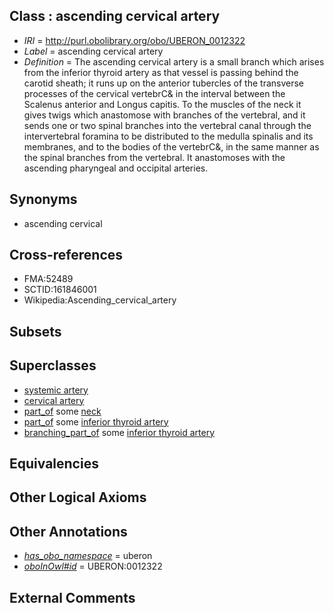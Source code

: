 
## Class : ascending cervical artery

 * *IRI* = http://purl.obolibrary.org/obo/UBERON_0012322
 * *Label* = ascending cervical artery
 * *Definition* = The ascending cervical artery is a small branch which arises from the inferior thyroid artery as that vessel is passing behind the carotid sheath; it runs up on the anterior tubercles of the transverse processes of the cervical vertebrC& in the interval between the Scalenus anterior and Longus capitis. To the muscles of the neck it gives twigs which anastomose with branches of the vertebral, and it sends one or two spinal branches into the vertebral canal through the intervertebral foramina to be distributed to the medulla spinalis and its membranes, and to the bodies of the vertebrC&, in the same manner as the spinal branches from the vertebral. It anastomoses with the ascending pharyngeal and occipital arteries.

## Synonyms

 * ascending cervical

## Cross-references

 * FMA:52489
 * SCTID:161846001
 * Wikipedia:Ascending_cervical_artery

## Subsets


## Superclasses

 * [systemic artery](../../UBERON/73/UBERON_0004573.md)
 * [cervical artery](../../UBERON/20/UBERON_0012320.md)
 * [part_of](../../BFO/50/BFO_0000050.md) some [neck](../../UBERON/74/UBERON_0000974.md)
 * [part_of](../../BFO/50/BFO_0000050.md) some [inferior thyroid artery](../../UBERON/49/UBERON_0007149.md)
 * [branching_part_of](../../RO/80/RO_0002380.md) some [inferior thyroid artery](../../UBERON/49/UBERON_0007149.md)

## Equivalencies


## Other Logical Axioms


## Other Annotations

 * *[has_obo_namespace](../../ce/oboInOwl#hasOBONamespace.md)* = uberon
 * *[oboInOwl#id](../../id/oboInOwl#id.md)* = UBERON:0012322

## External Comments

